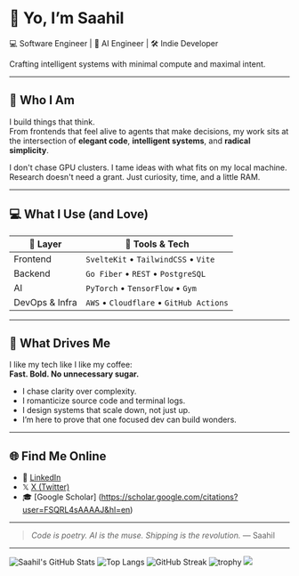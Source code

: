 # 👋 Yo, I’m Saahil

💻 Software Engineer | 🧠 AI Engineer | 🛠️ Indie Developer 

Crafting intelligent systems with minimal compute and maximal intent.

---

## 🧭 Who I Am
 
I build things that think.  
From frontends that feel alive to agents that make decisions, my work sits at the intersection of **elegant code**, **intelligent systems**, and **radical simplicity**.

I don't chase GPU clusters. I tame ideas with what fits on my local machine.  
Research doesn't need a grant. Just curiosity, time, and a little RAM.

---

## 💻 What I Use (and Love)

| 🧩 Layer         | 🔧 Tools & Tech                            |
|------------------|--------------------------------------------|
| Frontend         | `SvelteKit` • `TailwindCSS` • `Vite`       |
| Backend          | `Go Fiber` • `REST` • `PostgreSQL`         |
| AI               | `PyTorch` • `TensorFlow` • `Gym`           |
| DevOps & Infra   | `AWS` • `Cloudflare` • `GitHub Actions`    |

---

## 🧠 What Drives Me

I like my tech like I like my coffee:  
**Fast. Bold. No unnecessary sugar.**

- I chase clarity over complexity.  
- I romanticize source code and terminal logs.  
- I design systems that scale down, not just up.  
- I’m here to prove that one focused dev can build wonders.

---

## 🌐 Find Me Online

- 💼 [LinkedIn](https://www.linkedin.com/in/saahil-mahato-6810ba171/)
- 𝕏 [X (Twitter)](https://x.com/codesaahil)
- 🎓 [Google Scholar] (https://scholar.google.com/citations?user=FSQRL4sAAAAJ&hl=en)
---

> _Code is poetry. AI is the muse. Shipping is the revolution._
> — Saahil

---

![Saahil's GitHub Stats](https://github-readme-stats.vercel.app/api?username=saahilmahato&show_icons=true&theme=radical)
![Top Langs](https://github-readme-stats.vercel.app/api/top-langs/?username=saahilmahato&layout=compact&theme=radical)
![GitHub Streak](https://streak-stats.demolab.com?user=saahilmahato&theme=radical)
![trophy](https://github-profile-trophy.vercel.app/?username=saahilmahato&theme=onedark)
![](https://komarev.com/ghpvc/?username=saahilmahato&color=blue)
